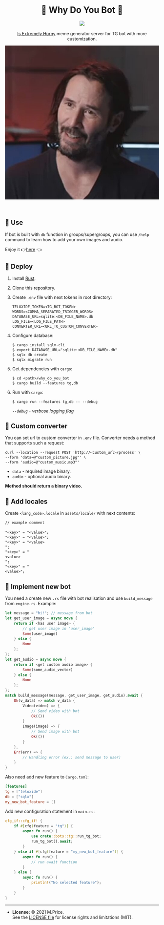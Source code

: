 <h1 align="center">🤡 Why Do You Bot 🤡</h1>

<p align="center">
  <img src="https://github.com/MihailPreis/WhyDoYou-bot/actions/workflows/tests.yml/badge.svg?branch=master">
</p>

<p align="center">
  <a href="https://knowyourmeme.com/memes/is-extremely-horny">Is Extremely Horny</a> meme generator server for TG bot with more customization.
</p>

<p align="center">
  <img src="assets/pic3.jpg" alt="Is Extremely Horny">
</p>

<br>

## 🤔 Use

If bot is built with `db` function in groups/supergroups, you can use `/help` command to learn how to add your own images and audio.

Enjoy it 👉[here](https://t.me/who_do_you_bot) 👈

## 🔮 Deploy

1. Install [Rust](https://www.rust-lang.org/learn/get-started).

2. Clone this repository.

3. Create `.env` file with next tokens in root directory:
    ```dotenv
    TELOXIDE_TOKEN=<TG_BOT_TOKEN>
    WORDS=<COMMA_SEPARATED_TRIGGER_WORDS>
    DATABASE_URL=sqlite:<DB_FILE_NAME>.db
    LOG_FILE=<LOG_FILE_PATH>
    CONVERTER_URL=<URL_TO_CUSTOM_CONVERTER>
    ```

4. Configure database:
   ```shell
   $ cargo install sqlx-cli
   $ export DATABASE_URL="sqlite:<DB_FILE_NAME>.db"
   $ sqlx db create
   $ sqlx migrate run
   ```

5. Get dependencies with `cargo`:
    ```shell
    $ cd <path>/why_do_you_bot
    $ cargo build --features tg,db
    ```

6. Run with `cargo`:
    ```shell
    $ cargo run --features tg,db -- --debug
    ```
    *`--debug` - verbose logging flag*

## 🙈 Custom converter

You can set url to custom converter in `.env` file.
Converter needs a method that supports such a request:
```shell
curl --location --request POST 'http://<custom_url>/process' \
--form 'data=@"custom_picture.jpg"' \
--form 'audio=@"custom_music.mp3"'
```

- `data` - required image binary.
- `audio` - optional audio binary.

**Method should return a binary video.**

## 🙊 Add locales

Create `<lang_code>.locale` in `assets/locale/` with next contents:
```
// example comment

"<key>" = "<value>";
"<key>" = "<value>";
"<key>" = "<value>
";
"<key>" = "
<value>
";
"<key>" = "
<value>";

```

## 🙉 Implement new bot

You need a create new `.rs` file with bot realisation and use `build_message` from `engine.rs`. Example:
```rust
let message = "hi!"; // message from bot
let get_user_image = async move {
    return if <has user image> {
        // get user image in 'user_image'
        Some(user_image)
    } else {
        None
    };
};
let get_audio = async move {
    return if <get custom audio image> {
        Some(some_audio_vector)
    } else {
        None
    };
};
match build_message(message, get_user_image, get_audio).await {
    Ok(v_data) => match v_data {
        Video(video) => {
            // Send video with bot
            Ok(())
        }
        Image(image) => {
            // Send image with bot
            Ok(())
        }
    },
    Err(err) => {
        // Handling error (ex.: send message to user)
    }
}
```

Also need add new feature to `Cargo.toml`:
```toml
[features]
tg = ["teloxide"]
db = ["sqlx"]
my_new_bot_feature = []
```

Add new configuration statement in `main.rs`:
```rust
cfg_if::cfg_if! {
    if #[cfg(feature = "tg")] {
        async fn run() {
            use crate::bots::tg::run_tg_bot;
            run_tg_bot().await;
        }
    } else if #[cfg(feature = "my_new_bot_feature")] {
        async fn run() {
            // run await function
        }
    } else {
        async fn run() {
            println!("No selected feature");
        }
    }
}
```

---
- **License:** © 2021 M.Price.<br>See the [LICENSE file](LICENSE) for license rights and limitations (MIT).
